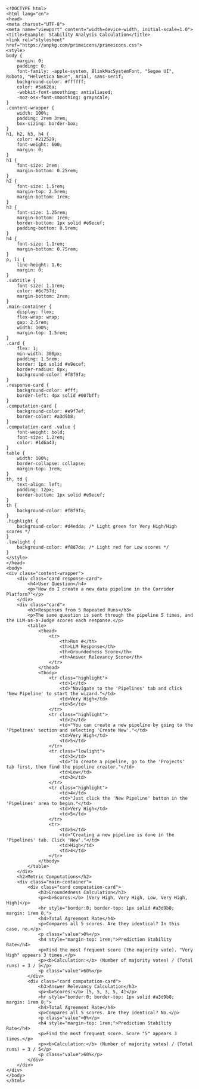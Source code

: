 
    <!DOCTYPE html>
    <html lang="en">
    <head>
    <meta charset="UTF-8">
    <meta name="viewport" content="width=device-width, initial-scale=1.0">
    <title>Example: Stability Analysis Calculation</title>
    <link rel="stylesheet" href="https://unpkg.com/primeicons/primeicons.css">
    <style>
    body {
        margin: 0;
        padding: 0;
        font-family: -apple-system, BlinkMacSystemFont, "Segoe UI", Roboto, "Helvetica Neue", Arial, sans-serif;
        background-color: #ffffff;
        color: #5a626a;
        -webkit-font-smoothing: antialiased;
        -moz-osx-font-smoothing: grayscale;
    }
    .content-wrapper {
        width: 100%;
        padding: 2rem 3rem;
        box-sizing: border-box;
    }
    h1, h2, h3, h4 {
        color: #212529;
        font-weight: 600;
        margin: 0;
    }
    h1 {
        font-size: 2rem;
        margin-bottom: 0.25rem;
    }
    h2 {
        font-size: 1.5rem;
        margin-top: 2.5rem;
        margin-bottom: 1rem;
    }
    h3 {
        font-size: 1.25rem;
        margin-bottom: 1rem;
        border-bottom: 1px solid #e9ecef;
        padding-bottom: 0.5rem;
    }
    h4 {
        font-size: 1.1rem;
        margin-bottom: 0.75rem;
    }
    p, li {
        line-height: 1.6;
        margin: 0;
    }
    .subtitle {
        font-size: 1.1rem;
        color: #6c757d;
        margin-bottom: 2rem;
    }
    .main-container {
        display: flex;
        flex-wrap: wrap; 
        gap: 2.5rem;
        width: 100%;
        margin-top: 1.5rem;
    }
    .card {
        flex: 1;
        min-width: 300px;
        padding: 1.5rem;
        border: 1px solid #e9ecef;
        border-radius: 8px;
        background-color: #f8f9fa;
    }
    .response-card {
        background-color: #fff;
        border-left: 4px solid #007bff;
    }
    .computation-card {
        background-color: #e9f7ef;
        border-color: #a3d9b8;
    }
    .computation-card .value {
        font-weight: bold;
        font-size: 1.2rem;
        color: #1d6a43;
    }
    table {
        width: 100%;
        border-collapse: collapse;
        margin-top: 1rem;
    }
    th, td {
        text-align: left;
        padding: 12px;
        border-bottom: 1px solid #e9ecef;
    }
    th {
        background-color: #f8f9fa;
    }
    .highlight {
        background-color: #d4edda; /* Light green for Very High/High scores */
    }
    .lowlight {
        background-color: #f8d7da; /* Light red for Low scores */
    }
    </style>
    </head>
    <body>
    <div class="content-wrapper">
        <div class="card response-card">
            <h4>User Question</h4>
            <p>"How do I create a new data pipeline in the Corridor Platform?"</p>
        </div>
        <div class="card">
            <h3>Responses from 5 Repeated Runs</h3>
            <p>The same question is sent through the pipeline 5 times, and the LLM-as-a-Judge scores each response.</p>
            <table>
                <thead>
                    <tr>
                        <th>Run #</th>
                        <th>LLM Response</th>
                        <th>Groundedness Score</th>
                        <th>Answer Relevancy Score</th>
                    </tr>
                </thead>
                <tbody>
                    <tr class="highlight">
                        <td>1</td>
                        <td>"Navigate to the 'Pipelines' tab and click 'New Pipeline' to start the wizard."</td>
                        <td>Very High</td>
                        <td>5</td>
                    </tr>
                    <tr class="highlight">
                        <td>2</td>
                        <td>"You can create a new pipeline by going to the 'Pipelines' section and selecting 'Create New'."</td>
                        <td>Very High</td>
                        <td>5</td>
                    </tr>
                    <tr class="lowlight">
                        <td>3</td>
                        <td>"To create a pipeline, go to the 'Projects' tab first, then find the pipeline creator."</td>
                        <td>Low</td>
                        <td>3</td>
                    </tr>
                    <tr class="highlight">
                        <td>4</td>
                        <td>"Just click the 'New Pipeline' button in the 'Pipelines' area to begin."</td>
                        <td>Very High</td>
                        <td>5</td>
                    </tr>
                    <tr>
                        <td>5</td>
                        <td>"Creating a new pipeline is done in the 'Pipelines' tab. Click 'New'."</td>
                        <td>High</td>
                        <td>4</td>
                    </tr>
                </tbody>
            </table>
        </div>
        <h2>Metric Computations</h2>
        <div class="main-container">
            <div class="card computation-card">
                <h3>Groundedness Calculation</h3>
                <p><b>Scores:</b> [Very High, Very High, Low, Very High, High]</p>
                <hr style="border:0; border-top: 1px solid #a3d9b8; margin: 1rem 0;">
                <h4>Total Agreement Rate</h4>
                <p>Compares all 5 scores. Are they identical? In this case, no.</p>
                <p class="value">0%</p>
                <h4 style="margin-top: 1rem;">Prediction Stability Rate</h4>
                <p>Find the most frequent score (the majority vote). "Very High" appears 3 times.</p>
                <p><b>Calculation:</b> (Number of majority votes) / (Total runs) = 3 / 5</p>
                <p class="value">60%</p>
            </div>
            <div class="card computation-card">
                <h3>Answer Relevancy Calculation</h3>
                <p><b>Scores:</b> [5, 5, 3, 5, 4]</p>
                <hr style="border:0; border-top: 1px solid #a3d9b8; margin: 1rem 0;">
                <h4>Total Agreement Rate</h4>
                <p>Compares all 5 scores. Are they identical? No.</p>
                <p class="value">0%</p>
                <h4 style="margin-top: 1rem;">Prediction Stability Rate</h4>
                <p>Find the most frequent score. Score "5" appears 3 times.</p>
                <p><b>Calculation:</b> (Number of majority votes) / (Total runs) = 3 / 5</p>
                <p class="value">60%</p>
            </div>
        </div>
    </div>
    </body>
    </html>
    
